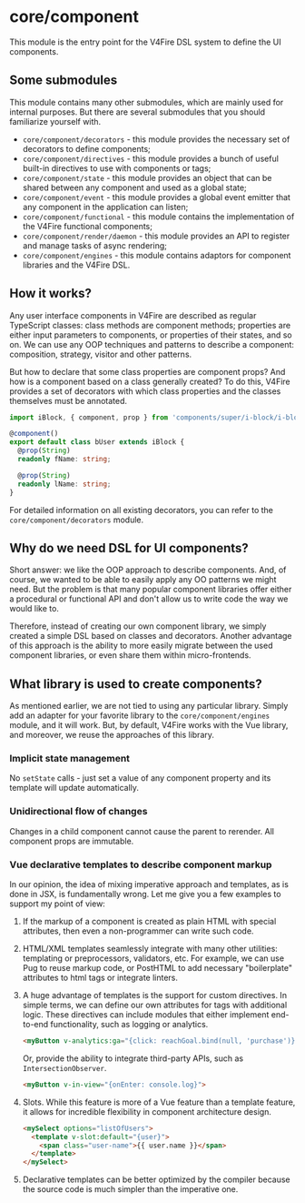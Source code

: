 # core/component

This module is the entry point for the V4Fire DSL system to define the UI components.

## Some submodules

This module contains many other submodules, which are mainly used for internal purposes.
But there are several submodules that you should familiarize yourself with.

* `core/component/decorators` - this module provides the necessary set of decorators to define components;
* `core/component/directives` - this module provides a bunch of useful built-in directives to use with components or tags;
* `core/component/state` - this module provides an object that can be shared between any component and used as a global state;
* `core/component/event` - this module provides a global event emitter that any component in the application can listen;
* `core/component/functional` - this module contains the implementation of the V4Fire functional components;
* `core/component/render/daemon` - this module provides an API to register and manage tasks of async rendering;
* `core/component/engines` - this module contains adaptors for component libraries and the V4Fire DSL.

## How it works?

Any user interface components in V4Fire are described as regular TypeScript classes: class methods are component methods;
properties are either input parameters to components, or properties of their states, and so on. We can use any
OOP techniques and patterns to describe a component: composition, strategy, visitor and other patterns.

But how to declare that some class properties are component props? And how is a component based on a class generally created?
To do this, V4Fire provides a set of decorators with which class properties and the classes themselves must be annotated.

```typescript
import iBlock, { component, prop } from 'components/super/i-block/i-block';

@component()
export default class bUser extends iBlock {
  @prop(String)
  readonly fName: string;

  @prop(String)
  readonly lName: string;
}
```

For detailed information on all existing decorators, you can refer to the `core/component/decorators` module.

## Why do we need DSL for UI components?

Short answer: we like the OOP approach to describe components. And, of course, we wanted to be able to easily apply
any OO patterns we might need. But the problem is that many popular component libraries offer either a procedural or
functional API and don't allow us to write code the way we would like to.

Therefore, instead of creating our own component library, we simply created a simple DSL based on classes and decorators.
Another advantage of this approach is the ability to more easily migrate between the used component libraries,
or even share them within micro-frontends.

## What library is used to create components?

As mentioned earlier, we are not tied to using any particular library. Simply add an adapter for your favorite library
to the `core/component/engines` module, and it will work. But, by default, V4Fire works with the Vue library,
and moreover, we reuse the approaches of this library.

### Implicit state management

No `setState` calls - just set a value of any component property and its template will update automatically.

### Unidirectional flow of changes

Changes in a child component cannot cause the parent to rerender. All component props are immutable.

### Vue declarative templates to describe component markup

In our opinion, the idea of mixing imperative approach and templates, as is done in JSX, is fundamentally wrong.
Let me give you a few examples to support my point of view:

1. If the markup of a component is created as plain HTML with special attributes, then even a non-programmer can write such code.

2. HTML/XML templates seamlessly integrate with many other utilities: templating or preprocessors, validators, etc.
   For example, we can use Pug to reuse markup code, or PostHTML to add necessary "boilerplate" attributes to html tags
   or integrate linters.

3. A huge advantage of templates is the support for custom directives.
   In simple terms, we can define our own attributes for tags with additional logic.
   These directives can include modules that either implement end-to-end functionality, such as logging or analytics.

   ```html
   <myButton v-analytics:ga="{click: reachGoal.bind(null, 'purchase')}" v-log:console="events">
   ```

   Or, provide the ability to integrate third-party APIs, such as `IntersectionObserver`.

   ```html
   <myButton v-in-view="{onEnter: console.log}">
   ```

4. Slots. While this feature is more of a Vue feature than a template feature,
   it allows for incredible flexibility in component architecture design.

   ```html
   <mySelect options="listOfUsers">
     <template v-slot:default="{user}">
       <span class="user-name">{{ user.name }}</span>
     </template>
   </mySelect>
   ```

5. Declarative templates can be better optimized by the compiler because the source code is much simpler than the imperative one.
